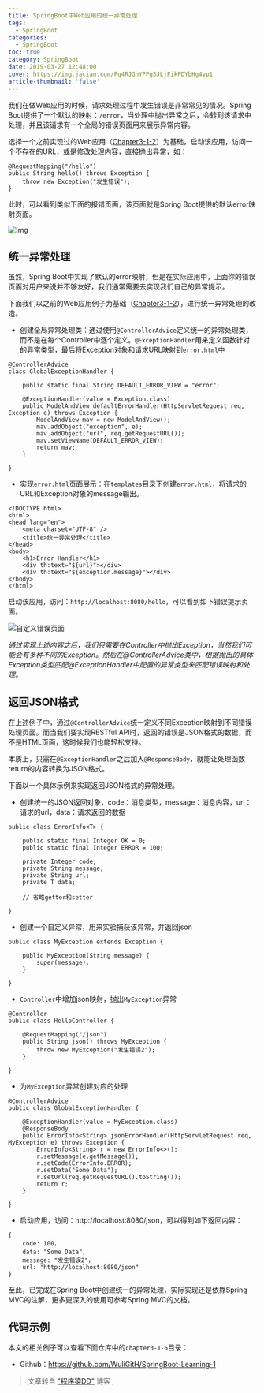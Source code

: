 ```yaml
---
title: SpringBoot中Web应用的统一异常处理
tags:
  - SpringBoot
categories:
  - SpringBoot
toc: true
category: SpringBoot
date: 2019-03-27 12:48:00
cover: https://img.jacian.com/Fq4RJGhYPPg3JLjFikPDYbHg4yp1
article-thumbnail: 'false'
---
```


我们在做Web应用的时候，请求处理过程中发生错误是非常常见的情况。Spring Boot提供了一个默认的映射：`/error`，当处理中抛出异常之后，会转到该请求中处理，并且该请求有一个全局的错误页面用来展示异常内容。<!-- more -->

选择一个之前实现过的Web应用（[Chapter3-1-2](http://git.oschina.net/didispace/SpringBoot-Learning/tree/master/Chapter3-1-2)）为基础，启动该应用，访问一个不存在的URL，或是修改处理内容，直接抛出异常，如：

```
@RequestMapping("/hello")
public String hello() throws Exception {
    throw new Exception("发生错误");
}
```

此时，可以看到类似下面的报错页面，该页面就是Spring Boot提供的默认error映射页面。

![img](https://ws1.sinaimg.cn/large/006RbZVIly1g1h9bp9bhgj311608odjg.jpg)

## 统一异常处理

虽然，Spring Boot中实现了默认的error映射，但是在实际应用中，上面你的错误页面对用户来说并不够友好，我们通常需要去实现我们自己的异常提示。

下面我们以之前的Web应用例子为基础（[Chapter3-1-2](http://git.oschina.net/didispace/SpringBoot-Learning/tree/master/Chapter3-1-2)），进行统一异常处理的改造。

- 创建全局异常处理类：通过使用`@ControllerAdvice`定义统一的异常处理类，而不是在每个Controller中逐个定义。`@ExceptionHandler`用来定义函数针对的异常类型，最后将Exception对象和请求URL映射到`error.html`中

```
@ControllerAdvice
class GlobalExceptionHandler {

    public static final String DEFAULT_ERROR_VIEW = "error";

    @ExceptionHandler(value = Exception.class)
    public ModelAndView defaultErrorHandler(HttpServletRequest req, Exception e) throws Exception {
        ModelAndView mav = new ModelAndView();
        mav.addObject("exception", e);
        mav.addObject("url", req.getRequestURL());
        mav.setViewName(DEFAULT_ERROR_VIEW);
        return mav;
    }

}
```

- 实现`error.html`页面展示：在`templates`目录下创建`error.html`，将请求的URL和Exception对象的message输出。

```
<!DOCTYPE html>
<html>
<head lang="en">
    <meta charset="UTF-8" />
    <title>统一异常处理</title>
</head>
<body>
    <h1>Error Handler</h1>
    <div th:text="${url}"></div>
    <div th:text="${exception.message}"></div>
</body>
</html>
```

启动该应用，访问：`http://localhost:8080/hello`，可以看到如下错误提示页面。

![自定义错误页面](http://img.jacian.com/20190521113417.png)

*通过实现上述内容之后，我们只需要在Controller中抛出Exception，当然我们可能会有多种不同的Exception。然后在@ControllerAdvice类中，根据抛出的具体Exception类型匹配@ExceptionHandler中配置的异常类型来匹配错误映射和处理。*

## 返回JSON格式

在上述例子中，通过`@ControllerAdvice`统一定义不同Exception映射到不同错误处理页面。而当我们要实现RESTful API时，返回的错误是JSON格式的数据，而不是HTML页面，这时候我们也能轻松支持。

本质上，只需在`@ExceptionHandler`之后加入`@ResponseBody`，就能让处理函数return的内容转换为JSON格式。

下面以一个具体示例来实现返回JSON格式的异常处理。

- 创建统一的JSON返回对象，code：消息类型，message：消息内容，url：请求的url，data：请求返回的数据

```
public class ErrorInfo<T> {

    public static final Integer OK = 0;
    public static final Integer ERROR = 100;

    private Integer code;
    private String message;
    private String url;
    private T data;

    // 省略getter和setter

}
```

- 创建一个自定义异常，用来实验捕获该异常，并返回json

```
public class MyException extends Exception {

    public MyException(String message) {
        super(message);
    }

}
```

- `Controller`中增加json映射，抛出`MyException`异常

```
@Controller
public class HelloController {

    @RequestMapping("/json")
    public String json() throws MyException {
        throw new MyException("发生错误2");
    }

}
```

- 为`MyException`异常创建对应的处理

```
@ControllerAdvice
public class GlobalExceptionHandler {

    @ExceptionHandler(value = MyException.class)
    @ResponseBody
    public ErrorInfo<String> jsonErrorHandler(HttpServletRequest req, MyException e) throws Exception {
        ErrorInfo<String> r = new ErrorInfo<>();
        r.setMessage(e.getMessage());
        r.setCode(ErrorInfo.ERROR);
        r.setData("Some Data");
        r.setUrl(req.getRequestURL().toString());
        return r;
    }

}
```

- 启动应用，访问：http://localhost:8080/json，可以得到如下返回内容：

```
{
    code: 100，
    data: "Some Data"，
    message: "发生错误2"，
    url: "http://localhost:8080/json"
}
```

至此，已完成在Spring Boot中创建统一的异常处理，实际实现还是依靠Spring MVC的注解，更多更深入的使用可参考Spring MVC的文档。

## 代码示例

本文的相关例子可以查看下面仓库中的`chapter3-1-6`目录：

- Github：https://github.com/WuliGitH/SpringBoot-Learning-1



> 文章转自 ["程序猿DD"](http://blog.didispace.com/) 博客 ,